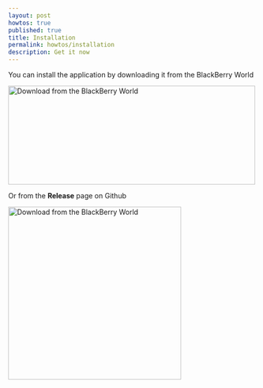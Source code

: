 ```yaml
---
layout: post
howtos: true
published: true
title: Installation
permalink: howtos/installation
description: Get it now
---
```

You can install the application by downloading it from the BlackBerry World

<img src="https://i.imgur.com/8gnqZP5.jpg" alt="Download from the BlackBerry World" width="500" height="200">

Or from the **Release** page on Github

<a href="https://github.com/flyve-mdm/blackberry-mdm-dashboard/releases"><img src="https://assets-cdn.github.com/images/modules/logos_page/GitHub-Mark.png" alt="Download from the BlackBerry World" width="350"></a>
